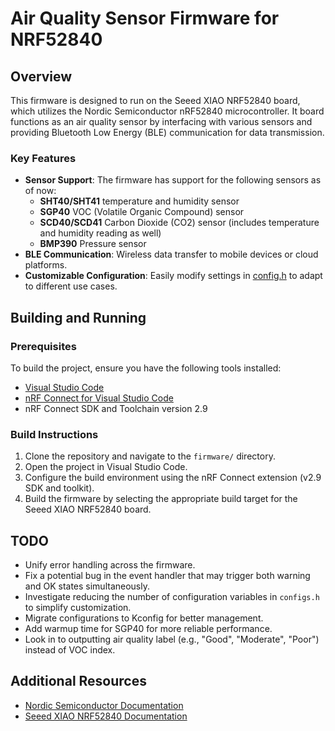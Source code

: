 # Air Quality Sensor Firmware for NRF52840

## Overview

This firmware is designed to run on the Seeed XIAO NRF52840 board, which utilizes the Nordic Semiconductor nRF52840 microcontroller. It board functions as an air quality sensor by interfacing with various sensors and providing Bluetooth Low Energy (BLE) communication for data transmission.

### Key Features

- **Sensor Support**: The firmware has support for the following sensors as of now:
  - **SHT40/SHT41** temperature and humidity sensor
  - **SGP40** VOC (Volatile Organic Compound) sensor
  - **SCD40/SCD41** Carbon Dioxide (CO2) sensor (includes temperature and humidity reading as well)
  - **BMP390** Pressure sensor
- **BLE Communication**: Wireless data transfer to mobile devices or cloud platforms.
- **Customizable Configuration**: Easily modify settings in [config.h](./include/config.h) to adapt to different use cases.

## Building and Running

### Prerequisites

To build the project, ensure you have the following tools installed:

- [Visual Studio Code](https://code.visualstudio.com/download)
- [nRF Connect for Visual Studio Code](https://docs.nordicsemi.com/bundle/nrf-connect-vscode/page/get_started/install.html)
- nRF Connect SDK and Toolchain version 2.9

### Build Instructions

1. Clone the repository and navigate to the `firmware/` directory.
2. Open the project in Visual Studio Code.
3. Configure the build environment using the nRF Connect extension (v2.9 SDK and toolkit).
4. Build the firmware by selecting the appropriate build target for the Seeed XIAO NRF52840 board.

## TODO

- Unify error handling across the firmware.
- Fix a potential bug in the event handler that may trigger both warning and OK states simultaneously.
- Investigate reducing the number of configuration variables in `configs.h` to simplify customization.
- Migrate configurations to Kconfig for better management.
- Add warmup time for SGP40 for more reliable performance.
- Look in to outputting air quality label (e.g., "Good", "Moderate", "Poor") instead of VOC index. 

## Additional Resources

- [Nordic Semiconductor Documentation](https://infocenter.nordicsemi.com/)
- [Seeed XIAO NRF52840 Documentation](https://wiki.seeedstudio.com/XIAO_nRF52840/)